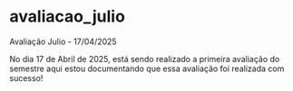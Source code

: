 # avaliacao_julio
Avaliação Julio - 17/04/2025

No dia 17 de Abril de 2025, está sendo realizado a primeira avaliação do semestre
aqui estou documentando que essa avaliação foi realizada com sucesso!
